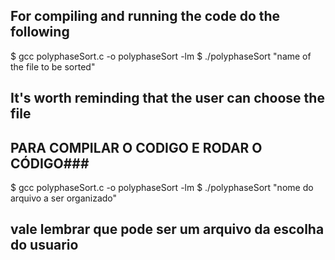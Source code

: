 ## For compiling and running the code do the following ##

$ gcc polyphaseSort.c -o polyphaseSort -lm
$ ./polyphaseSort "name of the file to be sorted"

## It's worth reminding that the user can choose the file

## PARA COMPILAR O CODIGO E RODAR O CÓDIGO###

$ gcc polyphaseSort.c -o polyphaseSort -lm
$ ./polyphaseSort "nome do arquivo a ser organizado"

## vale lembrar que pode ser um arquivo da escolha do usuario
